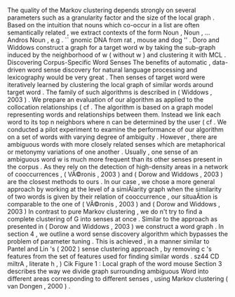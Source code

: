 The quality of the Markov clustering depends strongly on several parameters such as a granularity factor and the size of the local graph . 
Based on the intuition that nouns which co-occur in a list are often semantically related , we extract contexts of the form Noun , Noun , ... Andros Noun , e.g . `` gnomic DNA from rat , mouse and dog '' . 
Doro and Widdows construct a graph for a target word w by taking the sub-graph induced by the neighborhood of w ( without w ) and clustering it with MCL . 
Discovering Corpus-Specific Word Senses
The benefits of automatic , data-driven word sense discovery for natural language processing and lexicography would be very great . 
Then senses of target word were iteratively learned by clustering the local graph of similar words around target word . 
The family of such algorithms is described in ( Widdows , 2003 ) . 
We prepare an evaluation of our algorithm as applied to the collocation relationships ( cf . 
The algorithm is based on a graph model representing words and relationships between them.
Instead we link each word to its top n neighbors where n can be determined by the user ( cf . 
We conducted a pilot experiment to examine the performance of our algorithm on a set of words with varying degree of ambiguity . 
However , there are ambiguous words with more closely related senses which are metaphorical or metonymy variations of one another . 
Usually , one sense of an ambiguous word w is much more frequent than its other senses present in the corpus . 
As they rely on the detection of high-density areas in a network of cooccurrences , ( VÃ©ronis , 2003 ) and ( Dorow and Widdows , 2003 ) are the closest methods to ours . 
In our case , we chose a more general approach by working at the level of a simiÂ­larity graph when the similarity of two words is given by their relation of cooccurrence , our situaÂ­tion is comparable to the one of ( VÃ©ronis , 2003 ) and ( Dorow and Widdows , 2003 ) 
In contrast to pure Markov clustering , we do n't try to find a complete clustering of G into senses at once . 
Similar to the approach as presented in ( Dorow and Widdows , 2003 ) we construct a word graph . 
In section 4 , we outline a word sense discovery algorithm which bypasses the problem of parameter tuning . 
This is achieved , in a manner similar to Pantel and Lin 's ( 2002 ) sense clustering approach , by removing c 's features from the set of features used for finding similar words . 
sz44 CD miltrA , literate h , ) Cik Figure 1 : Local graph of the word mouse 
Section 3 describes the way we divide graph surrounding ambiguous Word into different areas corresponding to different senses , using Markov clustering ( van Dongen , 2000 ) . 